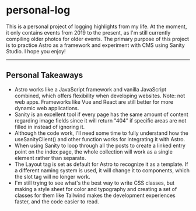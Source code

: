 # personal-log

This is a personal project of logging highlights from my life. At the moment, it only contains events from 2019 to the present, as I'm still currently compiling older photos for older events. The primary purpose of this project is to practice Astro as a framework and experiment with CMS using Sanity Studio. I hope you enjoy!

----------------------------------------------------------------

## Personal Takeaways
- Astro works like a JavaScript framework and vanilla JavaScript combined, which offers flexibility when developing websites. Note: not web apps. Frameworks like Vue and React are still better for more dynamic web applications.
- Sanity is an excellent tool if every page has the same amount of content regarding image fields since it will return "404" if specific areas are not filled in instead of ignoring it.
- Although the code work, I'll need some time to fully understand how the useSanityClient() and other function works for integrating it with Astro.
- When using Sanity to loop through all the posts to create a linked entry point on the index page, the whole collection will work as a single element rather than separate.
- The Layout tag is set as default for Astro to recognize it as a template. If a different naming system is used, it will change it to components, which the slot tag will no longer work.
- I'm still trying to see what's the best way to write CSS classes, but making a style sheet for color and typography and creating a set of classes for them like Tailwind makes the development experiences faster, and the code easier to read.

